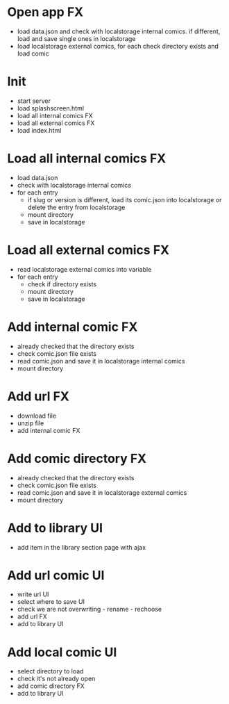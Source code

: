 # Open app FX

* load data.json and check with localstorage internal comics. if different, load and save single ones in localstorage
* load localstorage external comics, for each check directory exists and load comic



# Init

* start server
* load splashscreen.html
* load all internal comics FX
* load all external comics FX
* load index.html


# Load all internal comics FX

* load data.json
* check with localstorage internal comics
* for each entry
  * if slug or version is different, load its comic.json into localstorage or delete the entry from localstorage
  * mount directory
  * save in localstorage



# Load all external comics FX

* read localstorage external comics into variable
* for each entry
  * check if directory exists
  * mount directory
  * save in localstorage



# Add internal comic FX

* already checked that the directory exists
* check comic.json file exists
* read comic.json and save it in localstorage internal comics
* mount directory



# Add url FX

* download file
* unzip file
* add internal comic FX



# Add comic directory FX

* already checked that the directory exists
* check comic.json file exists
* read comic.json and save it in localstorage external comics
* mount directory



# Add to library UI

* add item in the library section page with ajax



# Add url comic UI

* write url UI
* select where to save UI
* check we are not overwriting - rename - rechoose
* add url FX
* add to library UI



# Add local comic UI

* select directory to load
* check it's not already open
* add comic directory FX
* add to library UI
